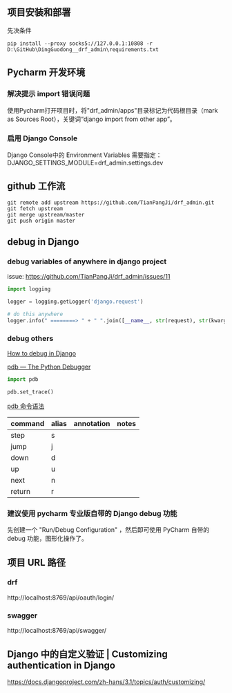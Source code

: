 ## 项目安装和部署

先决条件

```shell
pip install --proxy socks5://127.0.0.1:10808 -r D:\GitHub\DingGuodong__drf_admin\requirements.txt
```

## Pycharm 开发环境

### 解决提示 import 错误问题

使用Pycharm打开项目时，将"drf_admin/apps"目录标记为代码根目录（mark as Sources Root），关键词“django import from other app”。

### 启用 Django Console

Django Console中的 Environment Variables 需要指定：DJANGO_SETTINGS_MODULE=drf_admin.settings.dev

## github 工作流

```shell
git remote add upstream https://github.com/TianPangJi/drf_admin.git
git fetch upstream
git merge upstream/master
git push origin master
```

## debug in Django

### debug variables of anywhere in django project

issue: https://github.com/TianPangJi/drf_admin/issues/11

```python
import logging

logger = logging.getLogger('django.request')

# do this anywhere
logger.info(" ========> " + " ".join([__name__, str(request), str(kwargs)]))
```

### debug others

[How to debug in Django](https://stackoverflow.com/questions/1118183/how-to-debug-in-django-the-good-way)

[pdb — The Python Debugger](https://docs.python.org/3/library/pdb.html)

```python
import pdb

pdb.set_trace()
```

[pdb 命令语法](https://docs.python.org/3/library/pdb.html#debugger-commands)

|command|alias|annotation|notes|
|----|----|----|----|
|step|s||
|jump|j||
|down|d||
|up|u||
|next|n||
|return|r||

### 建议使用 pycharm 专业版自带的 Django debug 功能

先创建一个 "Run/Debug Configuration" ，然后即可使用 PyCharm 自带的 debug 功能，图形化操作了。

## 项目 URL 路径

### drf

http://localhost:8769/api/oauth/login/

### swagger

http://localhost:8769/api/swagger/

## Django 中的自定义验证 | Customizing authentication in Django

https://docs.djangoproject.com/zh-hans/3.1/topics/auth/customizing/

